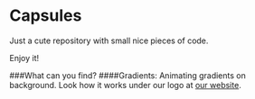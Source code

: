 # Capsules

Just a cute repository with small nice pieces of code.

Enjoy it!

###What can you find?
####Gradients: 
Animating gradients on background. Look how it works under our logo at [our website](http://www.chukster.com/).
